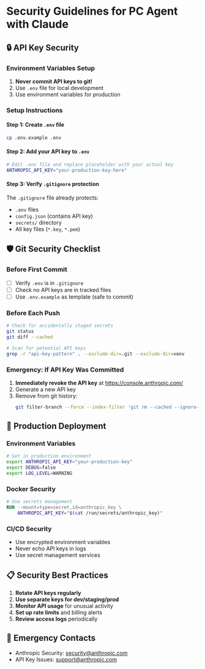 # Security Guidelines for PC Agent with Claude

## 🔒 API Key Security

### Environment Variables Setup
1. **Never commit API keys to git!**
2. Use `.env` file for local development
3. Use environment variables for production

### Setup Instructions

#### Step 1: Create `.env` file
```bash
cp .env.example .env
```

#### Step 2: Add your API key to `.env`
```bash
# Edit .env file and replace placeholder with your actual key
ANTHROPIC_API_KEY="your-production-key-here"
```

#### Step 3: Verify `.gitignore` protection
The `.gitignore` file already protects:
- `.env` files
- `config.json` (contains API key)
- `secrets/` directory
- All key files (`*.key`, `*.pem`)

## 🛡️ Git Security Checklist

### Before First Commit
- [ ] Verify `.env` is in `.gitignore`
- [ ] Check no API keys are in tracked files
- [ ] Use `.env.example` as template (safe to commit)

### Before Each Push
```bash
# Check for accidentally staged secrets
git status
git diff --cached

# Scan for potential API keys
grep -r "api-key-pattern" . --exclude-dir=.git --exclude-dir=venv
```

### Emergency: If API Key Was Committed
1. **Immediately revoke the API key** at https://console.anthropic.com/
2. Generate a new API key
3. Remove from git history:
   ```bash
   git filter-branch --force --index-filter 'git rm --cached --ignore-unmatch path/to/file' --prune-empty --tag-name-filter cat -- --all
   ```

## 🔐 Production Deployment

### Environment Variables
```bash
# Set in production environment
export ANTHROPIC_API_KEY="your-production-key"
export DEBUG=false
export LOG_LEVEL=WARNING
```

### Docker Security
```dockerfile
# Use secrets management
RUN --mount=type=secret,id=anthropic_key \
    ANTHROPIC_API_KEY="$(cat /run/secrets/anthropic_key)"
```

### CI/CD Security
- Use encrypted environment variables
- Never echo API keys in logs
- Use secret management services

## 📋 Security Best Practices

1. **Rotate API keys regularly**
2. **Use separate keys for dev/staging/prod**
3. **Monitor API usage** for unusual activity
4. **Set up rate limits** and billing alerts
5. **Review access logs** periodically

## 🚨 Emergency Contacts

- Anthropic Security: security@anthropic.com
- API Key Issues: support@anthropic.com